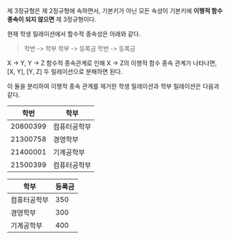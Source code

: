 제 3정규형은 제 2정규형에 속하면서, 기본키가 아닌 모든 속성이 기본키에 **이행적 함수 종속이 되지 않으면** 제 3정규형이다.


현재 학생 릴레이션에서 함수적 종속성은 아래와 같다.
> 학번 -> 학부
> 학부 -> 등록금
> 학번 -> 등록금

X -> Y, Y -> Z 함수적 종속관계로 인해 X -> Z의 이행적 함수 종속 관계가 나타나면, [X, Y], [Y, Z] 두 릴레이션으로 분해하면 된다.

이 둘을 분리하여 이행적 종속 관계를 제거한 학생 릴레이션과 학부 릴레이션은 다음과 같다.

| 학번     | 학부         |
| -------- | ------------ |
| 20800399 | 컴퓨터공학부 |
| 21300758 | 경영학부     |
| 21400001 | 기계공학부   |
| 21500399 | 컴퓨터공학부 |

| 학부         | 등록금 |
| ------------ | ------ |
| 컴퓨터공학부 | 350    |
| 경영학부     | 300    |
| 기계공학부   | 400    |